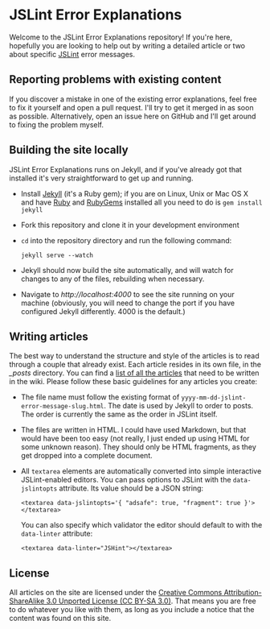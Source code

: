 JSLint Error Explanations
=========================

Welcome to the JSLint Error Explanations repository! If you're here, hopefully you are looking to help out by writing a detailed article or two about specific [JSLint](http://www.jslint.com/) error messages.

## Reporting problems with existing content

If you discover a mistake in one of the existing error explanations, feel free to fix it yourself and open a pull request. I'll try to get it merged in as soon as possible. Alternatively, open an issue here on GitHub and I'll get around to fixing the problem myself.

## Building the site locally

JSLint Error Explanations runs on Jekyll, and if you've already got that installed it's very straightforward to get up and running.

 - Install [Jekyll](https://github.com/mojombo/jekyll) (it's a Ruby gem); if you are on Linux, Unix or Mac OS X and have [Ruby](http://www.ruby-lang.org/) and [RubyGems](http://rubygems.org/) installed all you need to do is `gem install jekyll`

 - Fork this repository and clone it in your development environment

 - `cd` into the repository directory and run the following command:

    `jekyll serve --watch`

 - Jekyll should now build the site automatically, and will watch for changes to any of the files, rebuilding when necessary.
 
 - Navigate to *http://localhost:4000* to see the site running on your machine (obviously, you will need to change the port if you have configured Jekyll differently. 4000 is the default.)

## Writing articles

The best way to understand the structure and style of the articles is to read through a couple that already exist. Each article resides in its own file, in the *_posts* directory. You can find a [list of all the articles](https://github.com/jamesallardice/jslint-error-explanations/wiki/List-of-pages-that-are-needed) that need to be written in the wiki. Please follow these basic guidelines for any articles you create:

 - The file name must follow the existing format of `yyyy-mm-dd-jslint-error-message-slug.html`. The date is used by Jekyll to order to posts. The order is currently the same as the order in JSLint itself.

 - The files are written in HTML. I could have used Markdown, but that would have been too easy (not really, I just ended up using HTML for some unknown reason). They should only be HTML fragments, as they get dropped into a complete document.

 - All `textarea` elements are automatically converted into simple interactive JSLint-enabled editors. You can pass options to JSLint with the `data-jslintopts` attribute. Its value should be a JSON string:

   `<textarea data-jslintopts='{ "adsafe": true, "fragment": true }'></textarea>`
   
   You can also specify which validator the editor should default to with the `data-linter` attribute:
   
   `<textarea data-linter="JSHint"></textarea>`

## License

All articles on the site are licensed under the <a href="http://creativecommons.org/licenses/by-sa/3.0/">Creative Commons Attribution-ShareAlike 3.0 Unported License (CC BY-SA 3.0)</a>. That means you are free to do whatever you like with them, as long as you include a notice that the content was found on this site.
